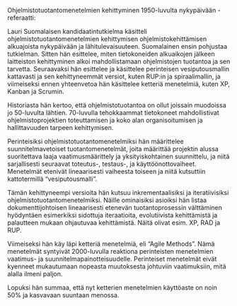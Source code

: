 Ohjelmistotuotantomenetelmien kehittyminen 1950-luvulta nykypäivään -referaatti: 

 

Lauri Suomalaisen kandidaatintutkielma käsitteli ohjelmistotuotantomenetelmien kehittymisen ohjelmistokehittämisen alkuajoista nykypäivään ja lähitulevaisuuteen. Suomalainen ensin pohjustaa tutkielman. Sitten hän esittelee, miten tietokoneiden alkuaikojen jälkeen laitteiston kehittyminen alkoi mahdollistamaan ohjelmistojen tuotantoa ja sen tarvetta. Seuraavaksi hän esittelee ja käsittelee perinteisen vesiputousmallin kattavasti ja sen kehittyneemmät versiot, kuten RUP:in ja spiraalimallin, ja viimeiseksi ennen yhteenvetoa hän käsittelee ketteriä menetelmiä, kuten XP, Kanban ja Scrumin. 

Historiasta hän kertoo, että ohjelmistotuotantoa on ollut joissain muodoissa jo 50-luvulta lähtien. 70-luvulla tehokkaammat tietokoneet mahdollistivat ohjelmistoprojektien toteuttamisen ja koko alan organisoitumisen ja hallittavuuden tarpeen kehittymisen. 

Perinteisiksi ohjelmistotuotantomenetelmiksi hän määrittelee suunnitelmavetoiset tuotantomenetelmät, joita määrittää projektin alussa suoritettava laaja vaatimusmäärittely ja yksityiskohtainen suunnittelu, ja niitä sarjallisesti seuraavat toteutus-, testaus-, ja käyttöönottovaiheet. Menetelmät etenivät lineaarisesti vaiheesta toiseen ja niitä kutsuttiin kattotermillä “vesiputousmalli”. 

Tämän kehittyneempi versioita hän kutsuu inkrementaalisiksi ja iteratiivisiksi ohjelmistotuotantomenetelmiksi. Näille ominaisiksi asioiksi hän listaa dokumenttijohtoisen lineaarisesti etenevän tuotantoprosessin välttäminen hyödyntäen esimerkiksi sidottuja iteraatioita, evolutiivista kehittämistä ja palautteen mukaan ohjautuvaa kehittämistä. Näitä olivat esim. XP, RAD ja RUP. 

Viimeiseksi hän käy läpi ketteriä menetelmiä, eli “Agile Methods”. Nämä menetelmät syntyivät 2000-luvulla reaktiona perinteisten menetelmien vaatimus- ja suunnitelmapainotteisuudelle. Perinteiset menetelmät eivät kyenneet mukautumaan nopeasta muutoksesta johtuviin vaatimuksiin, mitä alalla ilmeni paljon. 

Lopuksi hän summaa, että nyt ketterien menetelmien käyttöaste on noin 50% ja kasvavaan suuntaan menossa.
